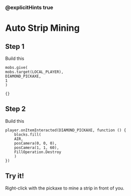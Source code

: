 ### @explicitHints true

# Auto Strip Mining

## Step 1

Build this

```blocks
mobs.give(
mobs.target(LOCAL_PLAYER),
DIAMOND_PICKAXE,
1
)
```

```template
{}
```

## Step 2

Build this

```blocks
player.onItemInteracted(DIAMOND_PICKAXE, function () {
    blocks.fill(
    AIR,
    posCamera(0, 0, 0),
    posCamera(1, 1, 60),
    FillOperation.Destroy
    )
})
```

## Try it!

Right-click with the pickaxe to mine a strip in front of you.